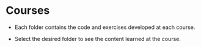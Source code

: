 # Courses
* Each folder contains the code and exercises developed at each course.

* Select the desired folder to see the content learned at the course.
